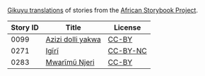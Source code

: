 [Gikuyu translations](http://my.africanstorybook.org/language/gikuyu) of stories from the [African Storybook Project](http://my.africanstorybook.org).

Story ID | Title | License
-------- | ----- | -------
0099 | [Azizi dolli yakwa](http://my.africanstorybook.org/stories/azizi-dolli-yakwa) | [CC-BY](https://creativecommons.org/licenses/by/3.0/)
0271 | [Igĩrĩ](http://my.africanstorybook.org/stories/igĩrĩ) | [CC-BY-NC](https://creativecommons.org/licenses/by-nc/3.0/)
0283 | [Mwarῖmῦ Njeri](http://my.africanstorybook.org/stories/mwarῖmῦ-njeri) | [CC-BY](https://creativecommons.org/licenses/by/3.0/)
